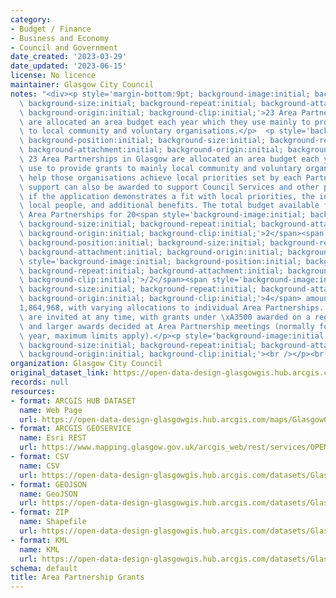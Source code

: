 ```yaml
---
category:
- Budget / Finance
- Business and Economy
- Council and Government
date_created: '2023-03-29'
date_updated: '2023-06-15'
license: No licence
maintainer: Glasgow City Council
notes: "<div><p style='margin-bottom:9pt; background-image:initial; background-position:initial;\
  \ background-size:initial; background-repeat:initial; background-attachment:initial;\
  \ background-origin:initial; background-clip:initial;'>23 Area Partnerships in Glasgow\
  \ are allocated an area budget each year which they use mainly to provide grants\
  \ to local community and voluntary organisations.</p>  <p style='background-image:initial;\
  \ background-position:initial; background-size:initial; background-repeat:initial;\
  \ background-attachment:initial; background-origin:initial; background-clip:initial;'>All\
  \ 23 Area Partnerships in Glasgow are allocated an area budget each year which they\
  \ use to provide grants to mainly local community and voluntary organisations, to\
  \ help those organisations achieve local priorities set by each Partnership. Financial\
  \ support can also be awarded to support Council Services and other partner organisations\
  \ if the application demonstrates a fit with local priorities, the involvement of\
  \ local people, and additional benefits. The total budget available from the 23\
  \ Area Partnerships for 20<span style='background-image:initial; background-position:initial;\
  \ background-size:initial; background-repeat:initial; background-attachment:initial;\
  \ background-origin:initial; background-clip:initial;'>2</span><span style='background-image:initial;\
  \ background-position:initial; background-size:initial; background-repeat:initial;\
  \ background-attachment:initial; background-origin:initial; background-clip:initial;'>3</span><span\
  \ style='background-image:initial; background-position:initial; background-size:initial;\
  \ background-repeat:initial; background-attachment:initial; background-origin:initial;\
  \ background-clip:initial;'>/2</span><span style='background-image:initial; background-position:initial;\
  \ background-size:initial; background-repeat:initial; background-attachment:initial;\
  \ background-origin:initial; background-clip:initial;'>4</span> amounts to \xA3\
  1,864,968, with varying allocations to individual Area Partnerships. Grant applications\
  \ are invited at any time, with grants under \xA3500 awarded on a regular basis,\
  \ and larger awards decided at Area Partnership meetings (normally four times per\
  \ year, maximum limits apply).</p><p style='background-image:initial; background-position:initial;\
  \ background-size:initial; background-repeat:initial; background-attachment:initial;\
  \ background-origin:initial; background-clip:initial;'><br /></p><br /></div>"
organization: Glasgow City Council
original_dataset_link: https://open-data-design-glasgowgis.hub.arcgis.com/maps/GlasgowGIS::area-partnership-grants-2
records: null
resources:
- format: ARCGIS HUB DATASET
  name: Web Page
  url: https://open-data-design-glasgowgis.hub.arcgis.com/maps/GlasgowGIS::area-partnership-grants-2
- format: ARCGIS GEOSERVICE
  name: Esri REST
  url: https://www.mapping.glasgow.gov.uk/arcgis_web/rest/services/OPEN_DATA/Area_Partnership_Grants/MapServer/0
- format: CSV
  name: CSV
  url: https://open-data-design-glasgowgis.hub.arcgis.com/datasets/GlasgowGIS::area-partnership-grants-2.csv?where=1=1&outSR=%7B%22latestWkid%22%3A27700%2C%22wkid%22%3A27700%7D
- format: GEOJSON
  name: GeoJSON
  url: https://open-data-design-glasgowgis.hub.arcgis.com/datasets/GlasgowGIS::area-partnership-grants-2.geojson?where=1=1&outSR=%7B%22latestWkid%22%3A27700%2C%22wkid%22%3A27700%7D
- format: ZIP
  name: Shapefile
  url: https://open-data-design-glasgowgis.hub.arcgis.com/datasets/GlasgowGIS::area-partnership-grants-2.zip?where=1=1&outSR=%7B%22latestWkid%22%3A27700%2C%22wkid%22%3A27700%7D
- format: KML
  name: KML
  url: https://open-data-design-glasgowgis.hub.arcgis.com/datasets/GlasgowGIS::area-partnership-grants-2.kml?where=1=1&outSR=%7B%22latestWkid%22%3A27700%2C%22wkid%22%3A27700%7D
schema: default
title: Area Partnership Grants
---
```

